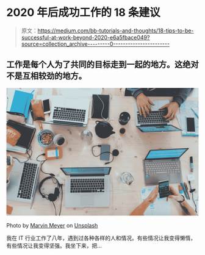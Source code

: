 # 2020 年后成功工作的 18 条建议

> 原文：<https://medium.com/bb-tutorials-and-thoughts/18-tips-to-be-successful-at-work-beyond-2020-e6a5fbace049?source=collection_archive---------0----------------------->

## 工作是每个人为了共同的目标走到一起的地方。这绝对不是互相较劲的地方。

![](img/91abe9ecaadb0b03920b31be889e5d87.png)

Photo by [Marvin Meyer](https://unsplash.com/@marvelous?utm_source=medium&utm_medium=referral) on [Unsplash](https://unsplash.com?utm_source=medium&utm_medium=referral)

我在 IT 行业工作了八年，遇到过各种各样的人和情况。有些情况让我变得懒惰，有些情况让我变得坚强。我坐下来，把…